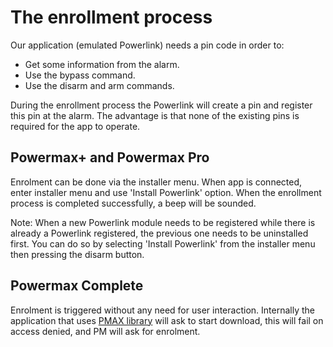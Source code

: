 # The enrollment process

Our application (emulated Powerlink) needs a pin code in order to:
  * Get some information from the alarm.
  * Use the bypass command.
  * Use the disarm and arm commands.
  
During the enrollment process the Powerlink will create a pin and register this pin at the alarm. 
The advantage is that none of the existing pins is required for the app to operate.

## Powermax+ and Powermax Pro
Enrolment can be done via the installer menu. When app is connected, enter installer menu and use 'Install Powerlink' option.
When the enrollment process is completed successfully, a beep will be sounded.

Note: When a new Powerlink module needs to be registered while there is already a Powerlink registered, the previous one needs to be uninstalled first. You can do so by selecting 'Install Powerlink' from the installer menu then pressing the disarm button.
        
## Powermax Complete
Enrolment is triggered without any need for user interaction.
Internally the application that uses [PMAX library](../README.md#generic-c-library-pmax) will ask to start download, this will fail on access denied, and PM will ask for enrolment.
